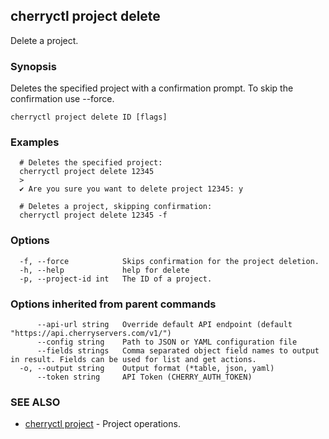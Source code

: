 ## cherryctl project delete

Delete a project.

### Synopsis

Deletes the specified project with a confirmation prompt. To skip the confirmation use --force.

```
cherryctl project delete ID [flags]
```

### Examples

```
  # Deletes the specified project:
  cherryctl project delete 12345
  >
  ✔ Are you sure you want to delete project 12345: y
  		
  # Deletes a project, skipping confirmation:
  cherryctl project delete 12345 -f
```

### Options

```
  -f, --force            Skips confirmation for the project deletion.
  -h, --help             help for delete
  -p, --project-id int   The ID of a project.
```

### Options inherited from parent commands

```
      --api-url string   Override default API endpoint (default "https://api.cherryservers.com/v1/")
      --config string    Path to JSON or YAML configuration file
      --fields strings   Comma separated object field names to output in result. Fields can be used for list and get actions.
  -o, --output string    Output format (*table, json, yaml)
      --token string     API Token (CHERRY_AUTH_TOKEN)
```

### SEE ALSO

* [cherryctl project](cherryctl_project.md)	 - Project operations.

